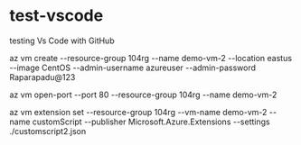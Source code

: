 # test-vscode
testing Vs Code with GitHub

az vm create --resource-group 104rg --name demo-vm-2 --location eastus --image CentOS --admin-username azureuser --admin-password Raparapadu@123

az vm open-port --port 80 --resource-group 104rg --name demo-vm-2

az vm extension set --resource-group 104rg --vm-name demo-vm-2 --name customScript --publisher Microsoft.Azure.Extensions --settings ./customscript2.json
